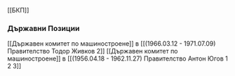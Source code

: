 [[БКП]]

### Държавни Позиции
[[Държавен комитет по машиностроене]] в [[(1966.03.12 - 1971.07.09) Правителство Тодор Живков 2]]
[[Държавен комитет по машиностроене]] в [[(1956.04.18 - 1962.11.27) Правителство Антон Югов 1 2 3]]